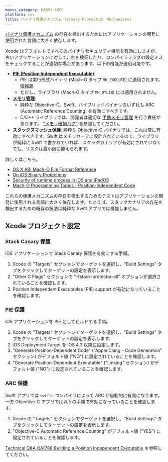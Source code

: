 ```yaml
---
masvs_category: MASVS-CODE
platform: ios
title: バイナリ保護メカニズム (Binary Protection Mechanisms)
---
```


[バイナリ保護メカニズム](../../../Document/0x04h-Testing-Code-Quality.md#binary-protection-mechanisms) の存在を検出するためにはアプリケーションの開発に使用された言語に大きく依存します。

Xcode はデフォルトですべてのバイナリセキュリティ機能を有効にしますが、古いアプリケーションに対してこれを検証したり、コンパイラフラグの設定ミスをチェックすることが適切な場合があります。以下の機能が適用可能です。

- [**PIE (Position Independent Executable)**](../../../Document/0x04h-Testing-Code-Quality.md#position-independent-code):
    - PIE は実行形式バイナリ (Mach-O タイプ `MH_EXECUTE`) に適用されます。 [情報源](https://web.archive.org/web/20230328221404/https://opensource.apple.com/source/cctools/cctools-921/include/mach-o/loader.h.auto.html)
    - ただし、ライブラリ (Mach-O タイプ `MH_DYLIB`) には適用されません。
- [**メモリ管理**](../../../Document/0x04h-Testing-Code-Quality.md#memory-management):
    - 純粋な Objective-C、Swift、ハイブリッドバイナリのいずれも ARC (Automatic Reference Counting) を有効にすべきです。
    - C/C++ ライブラリでは、開発者は適切な [手動メモリ管理](../../../Document/0x04h-Testing-Code-Quality.md#manual-memory-management) を行う責任があります。 ["メモリ破損バグ"](../../../Document/0x04h-Testing-Code-Quality.md#memory-corruption-bugs) を参照してください。
- [**スタックスマッシュ保護**](../../../Document/0x04h-Testing-Code-Quality.md#stack-smashing-protection): 純粋な Objective-C バイナリでは、これは常に有効にすべきです。Swift はメモリセーフに設計されているので、ライブラリが純粋に Swift で書かれていれば、スタックカナリアが有効にされていなくても、リスクは最小限に抑えられます。

詳しくはこちら。

- [OS X ABI Mach-O File Format Reference](https://github.com/aidansteele/osx-abi-macho-file-format-reference)
- [On iOS Binary Protections](https://sensepost.com/blog/2021/on-ios-binary-protections/)
- [Security of runtime process in iOS and iPadOS](https://support.apple.com/en-gb/guide/security/sec15bfe098e/web)
- [Mach-O Programming Topics - Position-Independent Code](https://developer.apple.com/library/archive/documentation/DeveloperTools/Conceptual/MachOTopics/1-Articles/dynamic_code.html)

これらの保護メカニズムの存在を検出するためのテストはアプリケーションの開発に使用される言語に大きく依存します。たとえば、スタックカナリアの存在を検出するための既存の技法は純粋な Swift アプリでは機能しません。

## Xcode プロジェクト設定

### Stack Canary 保護

iOS アプリケーションで Stack Canary 保護を有効にする手順。

1. Xcode の "Targets" セクションでターゲットを選択し、"Build Settings" タブをクリックしてターゲットの設定を表示します。
2. "Other C Flags" セクションで "-fstack-protector-all" オプションが選択されていることを確認します。
3. Position Independent Executables (PIE) support が有効になっていることを確認します。

### PIE 保護

iOS アプリケーションを PIE としてビルドする手順。

1. Xcode の "Targets" セクションでターゲットを選択し、"Build Settings" タブをクリックしてターゲットの設定を表示します。
2. iOS Deployment Target を iOS 4.3 以降に設定します。
3. "Generate Position-Dependent Code" ("Apple Clang - Code Generation" セクション) がデフォルト値 ("NO") に設定されていることを確認します。
4. "Generate Position-Dependent Executable" ("Linking" セクション) がデフォルト値 ("NO") に設定されていることを確認します。

### ARC 保護

Swift アプリでは `swiftc` コンパイラによって ARC が自動的に有効になります。一方 Objective-C アプリでは以下の手順で有効になっていることを確認します。

1. Xcode の "Targets" セクションでターゲットを選択し、"Build Settings" タブをクリックしてターゲットの設定を表示します。
2. "Objective-C Automatic Reference Counting" がデフォルト値 ("YES") に設定されていることを確認します。

[Technical Q&A QA1788 Building a Position Independent Executable](https://developer.apple.com/library/mac/qa/qa1788/_index.html "Technical Q&A QA1788 Building a Position Independent Executable") を参照してください。
